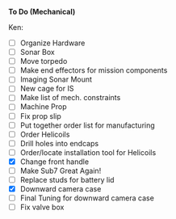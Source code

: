 **To Do (Mechanical)**

Ken:

- [ ] Organize Hardware
- [ ] Sonar Box
- [ ] Move torpedo 
- [ ] Make end effectors for mission components
- [ ] Imaging Sonar Mount
- [ ] New cage for IS
- [ ] Make list of mech. constraints
- [ ] Machine Prop
- [ ] Fix prop slip
- [ ] Put together order list for manufacturing
- [ ] Order Helicoils
- [ ] Drill holes into endcaps
- [ ] Order/locate installation tool for Helicoils
- [X] Change front handle
- [ ] Make Sub7 Great Again!
- [ ] Replace studs for battery lid
- [X] Downward camera case
- [ ] Final Tuning for downward camera case
- [ ] Fix valve box 